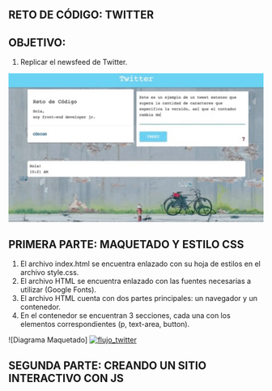 ## RETO DE CÓDIGO: TWITTER

## OBJETIVO:
1. Replicar el newsfeed de Twitter.

![Twitter Weebsite](assets/images/ejemplo.jpg)

## PRIMERA PARTE: MAQUETADO Y ESTILO CSS
1. El archivo index.html se encuentra enlazado con su hoja de estilos en el archivo style.css.
2. El archivo HTML se encuentra enlazado con las fuentes necesarias a utilizar (Google Fonts).
2. El archivo HTML cuenta con dos partes principales: un navegador y un contenedor.
3. En el contenedor se encuentran 3 secciones, cada una con los elementos correspondientes (p, text-area, button).

![Diagrama Maquetado] <a href="https://ibb.co/knvVfG"><img src="https://image.ibb.co/hDbE7w/flujo_twitter.jpg" alt="flujo_twitter" border="0"></a>

## SEGUNDA PARTE: CREANDO UN SITIO INTERACTIVO CON JS
